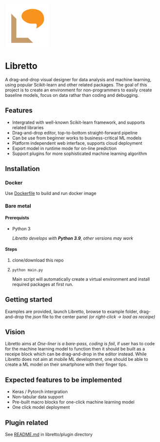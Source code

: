 ![Logo Here](/client/img/libretto.svg)
# Libretto
A drag-and-drop visual designer for data analysis and machine learning, using popular Scikit-learn and other related packages. The goal of this project is to create an environment for non-programmers to easily create baseline models, focus on data rathar than coding and debugging.

## Features
- Intergrated with well-known Scikit-learn framework, and supports related libraries
- Drag-and-drop editor, top-to-bottom straight-forward pipeline
- Can be use from beginner works to business-critical ML models
- Platform independent web interface, supports cloud deployment
- Export model in runtime mode for on-line prediction
- Support plugins for more sophisticated machine learning algorithm

## Installation
### Docker
Use [Dockerfile](docker/editor/Dockerfile) to build and run docker image

### Bare metal
#### Prerequists
- Python 3
    
    _Libretto develops with **Python 3.9**, other versions may work_

#### Steps
1. clone/download this repo 
2. `python main.py`
    
    Main script will automatically create a virtual environment and install required packages at first run.

## Getting started
Examples are provided, launch Libretto, browse to example folder, drag-and-drop the _json_ file to the center panel _(or right-click -> load as receipe)_

## Vision
Libretto aims at _One-liner is a bare-pass, coding is fail_, if user has to code for the machine learning model to function then it should be built as a receipe block which can be drag-and-drop in the editor instead. While Libretto does not aim at mobile ML development, one should be able to create a ML model on their smartphone with their finger tips.

## Expected features to be implemented
- Keras / Pytorch intergration
- Non-tabular data support
- Pre-built macro blocks for one-click machine learning model
- One click model deployment

## Plugin related
See [README.md](libretto/plugin/README.md) in libretto/plugin directory